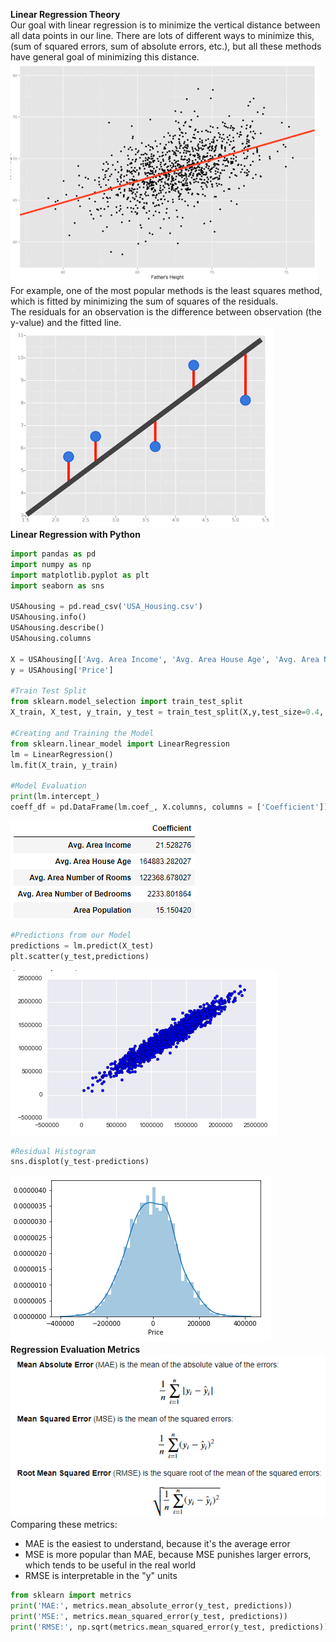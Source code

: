 **Linear Regression Theory**<br>
Our goal with linear regression is to minimize the vertical distance between all data points in our line. There are lots of different ways to minimize this, (sum of squared errors, sum of absolute errors, etc.), but all these methods have general goal of minimizing this distance.<br>
![results](https://github.com/Yinstinctive/Python_for_Data_Science/blob/master/images/137.png)<br>
For example, one of the most popular methods is the least squares method, which is fitted by minimizing the sum of squares of the residuals.<br>
The residuals for an observation is the difference between observation (the y-value) and the fitted line.<br>
![results](https://github.com/Yinstinctive/Python_for_Data_Science/blob/master/images/138.png)<br>
**Linear Regression with Python**<br>
```Python
import pandas as pd
import numpy as np
import matplotlib.pyplot as plt
import seaborn as sns

USAhousing = pd.read_csv('USA_Housing.csv')
USAhousing.info()
USAhousing.describe()
USAhousing.columns

X = USAhousing[['Avg. Area Income', 'Avg. Area House Age', 'Avg. Area Number of Rooms', 'Avg. Area Number of Bedrooms', 'Area Population']]
y = USAhousing['Price']

#Train Test Split
from sklearn.model_selection import train_test_split
X_train, X_test, y_train, y_test = train_test_split(X,y,test_size=0.4, random_state=101)

#Creating and Training the Model
from sklearn.linear_model import LinearRegression
lm = LinearRegression()
lm.fit(X_train, y_train)

#Model Evaluation
print(lm.intercept_)
coeff_df = pd.DataFrame(lm.coef_, X.columns, columns = ['Coefficient'])
```
![results](https://github.com/Yinstinctive/Python_for_Data_Science/blob/master/images/139.png)<br>
```Python
#Predictions from our Model
predictions = lm.predict(X_test)
plt.scatter(y_test,predictions)
```
![results](https://github.com/Yinstinctive/Python_for_Data_Science/blob/master/images/140.png)<br>
```Python
#Residual Histogram
sns.displot(y_test-predictions)
```
![results](https://github.com/Yinstinctive/Python_for_Data_Science/blob/master/images/141.png)<br>
**Regression Evaluation Metrics**<br>
![results](https://github.com/Yinstinctive/Python_for_Data_Science/blob/master/images/142.png)<br>
Comparing these metrics:<br>
- MAE is the easiest to understand, because it's the average error
- MSE is more popular than MAE, because MSE punishes larger errors, which tends to be useful in the real world
- RMSE is interpretable in the "y" units
```Python
from sklearn import metrics
print('MAE:', metrics.mean_absolute_error(y_test, predictions))
print('MSE:', metrics.mean_squared_error(y_test, predictions))
print('RMSE:', np.sqrt(metrics.mean_squared_error(y_test, predictions)))
```
